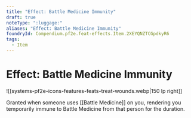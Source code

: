 ```yaml
---
title: "Effect: Battle Medicine Immunity"
draft: true
noteType: ":luggage:"
aliases: "Effect: Battle Medicine Immunity"
foundryId: Compendium.pf2e.feat-effects.Item.2XEYQNZTCGpdkyR6
tags:
  - Item
---
```


# Effect: Battle Medicine Immunity
![[systems-pf2e-icons-features-feats-treat-wounds.webp|150 lp right]]

Granted when someone uses [[Battle Medicine]] on you, rendering you temporarily immune to Battle Medicine from that person for the duration.
